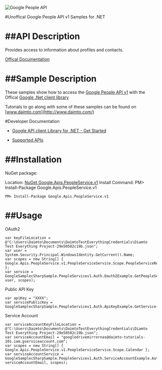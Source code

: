 ﻿![Google People API](http://www.google.com/images/icons/product/search-32.gif)

#Unoffical Google People API v1 Samples for .NET  

##API Description
=============

Provides access to information about profiles and contacts.

[Offical Documentation](https://developers.google.com/people/)

##Sample Description
=============

These samples show how to access the [Google People API v1](https://developers.google.com/people/) with the Offical [Google .Net client library](https://github.com/google/google-api-dotnet-client)

Tutorials to go along with some of these samples can be found on [www.daimto.com](http://www.daimto.com/)

#Developer Documentation

* [Google API client Library for .NET - Get Started](https://developers.google.com/api-client-library/dotnet/get_started)

* [Supported APIs](https://developers.google.com/api-client-library/dotnet/apis/)

##Installation
=================================

NuGet package:

Location: [NuGet Google.Apis.PeopleService.v1](https://www.nuget.org/packages/Google.Apis.PeopleService.v1)
Install Command: PM>  Install-Package Google.Apis.PeopleService.v1

```
PM> Install-Package Google.Apis.PeopleService.v1
```

##Usage
=================================

OAuth2
```
var keyFileLocation = @"C:\Users\Daimto\Documents\DaimtoTestEverythingCredentials\Diamto Test Everything Project-29e50502c19b.json";
var user = System.Security.Principal.WindowsIdentity.GetCurrent().Name;
var scopes = new String[] { Google.Apis.PeopleService.v1.PeopleServiceService.Scope.PeopleServiceReadonly };
var service = GoogleSamplecSharpSample.PeopleServicev1.Auth.Oauth2Example.GetPeopleServiceService(keyFileLocation, user, scopes);
```
Public API Key
```
var apiKey = "XXXX";
var servicePublicKey = GoogleSamplecSharpSample.PeopleServicev1.Auth.ApiKeyExample.GetService(apiKey);
```
Service Account
```
var serviceAccountKeyFileLocation = @"C:\Users\Daimto\Documents\DaimtoTestEverythingCredentials\Diamto Test Everything Project-29e50502c19b.json";
var serviceAccountEmail = "googledrivemirrornas@daimto-tutorials-101.iam.gserviceaccount.com";
var scopes = new String[] { Google.Apis.PeopleService.v1.PeopleServiceService.Scope.Calendar };            
var serviceAccountService = GoogleSamplecSharpSample.PeopleServicev1.Auth.ServiceAccountExample.AuthenticateServiceAccount(serviceAccountKeyFileLocation, serviceAccountEmail, scopes);
```
